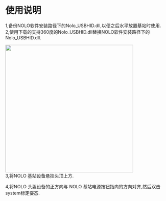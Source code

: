 # 使用说明  
1,备份NOLO软件安装路径下的Nolo_USBHID.dll,以便之后水平放置基站时使用.  
2,使用下载的支持360度的Nolo_USBHID.dll替换NOLO软件安装路径下的Nolo_USBHID.dll.  
<div><img width=400 heigh=200 src="https://github.com/NOLOVR/NOLO-Others/blob/master/Windows-SDK-Others/picture/13.jpg"/></div>
3,将NOLO 基站设备悬挂头顶上方.  

<!--<div><img width=400 heigh=200 src="https://github.com/NOLOVR/NOLO-Others/blob/master/Windows-SDK-Others/picture/2.jpg"/></div>-->
4,将NOLO 头盔设备的正方向与 NOLO 基站电源按钮指向的方向对齐,然后双击system标定姿态.  
<!--<div><img width=400 heigh=200 src="https://github.com/NOLOVR/NOLO-Others/blob/master/Windows-SDK-Others/picture/2.jpg"/></div>-->
#